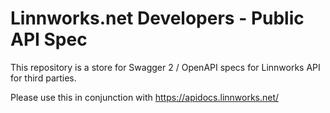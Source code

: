 # Linnworks.net Developers - Public API Spec
This repository is a store for Swagger 2 / OpenAPI specs for Linnworks API for third parties. 

Please use this in conjunction with https://apidocs.linnworks.net/
